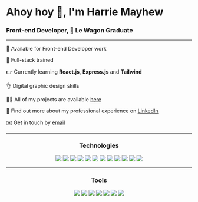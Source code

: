 <h1>Ahoy hoy 👋, I'm Harrie Mayhew</h1>
<h3>Front-end Developer, 🚐 Le Wagon Graduate</h3>
<hr>
<p>📆 Available for Front-end Developer work</p> 
<p>🧠 Full-stack trained</p>
<p>👉 Currently learning <b>React.js</b>, <b>Express.js</b> and <b>Tailwind</b></p>
<p>👌 Digital graphic design skills</p>
<p>👨‍💻 All of my projects are available <a href="troopl.com/mayhemcreates">here</a></p>
<p>📄 Find out more about my professional experience on <a href="https://www.linkedin.com/in/mayhemcreates/">LinkedIn</a></p>
<p>✉️ Get in touch by <a href="mayhemcreates@gmail.com" target="_blank">email</a></p>
<hr>

<h3 align="center">Technologies</h3>
<div align="center">

<img src="https://img.shields.io/badge/Ruby-323d55?style=for-the-badge&logo=ruby&logoColor=white">
<img src="https://img.shields.io/badge/Ruby_on_Rails-324258?style=for-the-badge&logo=ruby-on-rails&logoColor=white">
<img src="https://img.shields.io/badge/JavaScript-2e5d6c?style=for-the-badge&logo=javascript&logoColor=white">
<img src="https://img.shields.io/badge/React-2b6673?style=for-the-badge&logo=react&logoColor=white">
<img src="https://img.shields.io/badge/Express.js-2a6975?style=for-the-badge&logo=express&logoColor=white">
<img src="https://img.shields.io/badge/HTML5-276e79?style=for-the-badge&logo=html5&logoColor=white">
<img src="https://img.shields.io/badge/CSS-22777f?&style=for-the-badge&logo=css3&logoColor=white">
<img src="https://img.shields.io/badge/Bootstrap-148688?style=for-the-badge&logo=bootstrap&logoColor=white">
<img src="https://img.shields.io/badge/PostgreSQL-0c8a8b?style=for-the-badge&logo=postgresql&logoColor=white">
<img src="https://img.shields.io/badge/SQLite-0c8a8b?style=for-the-badge&logo=sqlite&logoColor=white">
<img src="https://img.shields.io/badge/Heroku-009894?style=for-the-badge&logo=heroku&logoColor=white">
<img src="https://img.shields.io/badge/Markdown-00a09a?style=for-the-badge&logo=markdown&logoColor=white">
<hr>
<h3 align="center">Tools</h3>
<img src="https://img.shields.io/badge/GIT-644d79?style=for-the-badge&logo=git&logoColor=white">
<img src= https://img.shields.io/badge/Adobe%20XD-644d79?style=for-the-badge&logo=Adobe%20XD&logoColor=#ffffff">
<img src="https://img.shields.io/badge/Figma-5a4b72?style=for-the-badge&logo=figma&logoColor=white">
<img src="https://img.shields.io/badge/Visual_Studio_Code-53496e?style=for-the-badge&logo=visual%20studio%20code&logoColor=white">
<img src="https://img.shields.io/badge/Trello-4b4668?style=for-the-badge&logo=trello&logoColor=white">
<img src="https://img.shields.io/badge/Postman-454464?style=for-the-badge&logo=postman&logoColor=white">
<img src="https://img.shields.io/badge/windows%20terminal-3f425f?style=for-the-badge&logo=windows%20terminal&logoColor=white">
</div>
